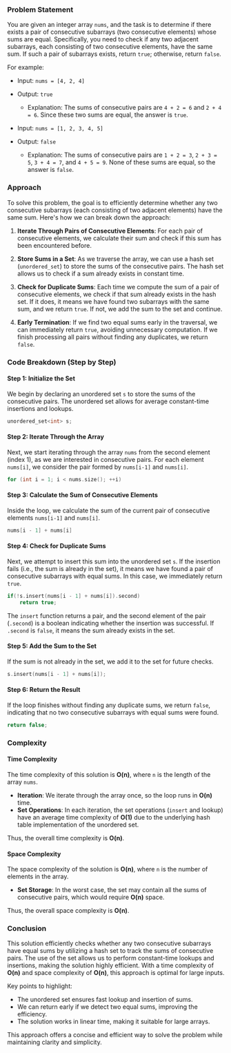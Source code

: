 ### Problem Statement

You are given an integer array `nums`, and the task is to determine if there exists a pair of consecutive subarrays (two consecutive elements) whose sums are equal. Specifically, you need to check if any two adjacent subarrays, each consisting of two consecutive elements, have the same sum. If such a pair of subarrays exists, return `true`; otherwise, return `false`.

For example:
- Input: `nums = [4, 2, 4]`
- Output: `true`
  - Explanation: The sums of consecutive pairs are `4 + 2 = 6` and `2 + 4 = 6`. Since these two sums are equal, the answer is `true`.

- Input: `nums = [1, 2, 3, 4, 5]`
- Output: `false`
  - Explanation: The sums of consecutive pairs are `1 + 2 = 3`, `2 + 3 = 5`, `3 + 4 = 7`, and `4 + 5 = 9`. None of these sums are equal, so the answer is `false`.

### Approach

To solve this problem, the goal is to efficiently determine whether any two consecutive subarrays (each consisting of two adjacent elements) have the same sum. Here's how we can break down the approach:

1. **Iterate Through Pairs of Consecutive Elements**: For each pair of consecutive elements, we calculate their sum and check if this sum has been encountered before.

2. **Store Sums in a Set**: As we traverse the array, we can use a hash set (`unordered_set`) to store the sums of the consecutive pairs. The hash set allows us to check if a sum already exists in constant time.

3. **Check for Duplicate Sums**: Each time we compute the sum of a pair of consecutive elements, we check if that sum already exists in the hash set. If it does, it means we have found two subarrays with the same sum, and we return `true`. If not, we add the sum to the set and continue.

4. **Early Termination**: If we find two equal sums early in the traversal, we can immediately return `true`, avoiding unnecessary computation. If we finish processing all pairs without finding any duplicates, we return `false`.

### Code Breakdown (Step by Step)

#### Step 1: Initialize the Set
We begin by declaring an unordered set `s` to store the sums of the consecutive pairs. The unordered set allows for average constant-time insertions and lookups.

```cpp
unordered_set<int> s;
```

#### Step 2: Iterate Through the Array
Next, we start iterating through the array `nums` from the second element (index 1), as we are interested in consecutive pairs. For each element `nums[i]`, we consider the pair formed by `nums[i-1]` and `nums[i]`.

```cpp
for (int i = 1; i < nums.size(); ++i)
```

#### Step 3: Calculate the Sum of Consecutive Elements
Inside the loop, we calculate the sum of the current pair of consecutive elements `nums[i-1]` and `nums[i]`.

```cpp
nums[i - 1] + nums[i]
```

#### Step 4: Check for Duplicate Sums
Next, we attempt to insert this sum into the unordered set `s`. If the insertion fails (i.e., the sum is already in the set), it means we have found a pair of consecutive subarrays with equal sums. In this case, we immediately return `true`.

```cpp
if(!s.insert(nums[i - 1] + nums[i]).second)
    return true;
```

The `insert` function returns a pair, and the second element of the pair (`.second`) is a boolean indicating whether the insertion was successful. If `.second` is `false`, it means the sum already exists in the set.

#### Step 5: Add the Sum to the Set
If the sum is not already in the set, we add it to the set for future checks.

```cpp
s.insert(nums[i - 1] + nums[i]);
```

#### Step 6: Return the Result
If the loop finishes without finding any duplicate sums, we return `false`, indicating that no two consecutive subarrays with equal sums were found.

```cpp
return false;
```

### Complexity

#### Time Complexity
The time complexity of this solution is **O(n)**, where `n` is the length of the array `nums`.

- **Iteration**: We iterate through the array once, so the loop runs in **O(n)** time.
- **Set Operations**: In each iteration, the set operations (`insert` and lookup) have an average time complexity of **O(1)** due to the underlying hash table implementation of the unordered set.
  
Thus, the overall time complexity is **O(n)**.

#### Space Complexity
The space complexity of the solution is **O(n)**, where `n` is the number of elements in the array.

- **Set Storage**: In the worst case, the set may contain all the sums of consecutive pairs, which would require **O(n)** space.
  
Thus, the overall space complexity is **O(n)**.

### Conclusion

This solution efficiently checks whether any two consecutive subarrays have equal sums by utilizing a hash set to track the sums of consecutive pairs. The use of the set allows us to perform constant-time lookups and insertions, making the solution highly efficient. With a time complexity of **O(n)** and space complexity of **O(n)**, this approach is optimal for large inputs.

Key points to highlight:
- The unordered set ensures fast lookup and insertion of sums.
- We can return early if we detect two equal sums, improving the efficiency.
- The solution works in linear time, making it suitable for large arrays.

This approach offers a concise and efficient way to solve the problem while maintaining clarity and simplicity.